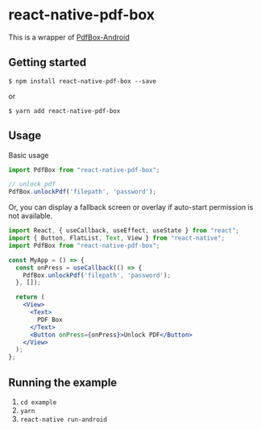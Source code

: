 # react-native-pdf-box

This is a wrapper of [PdfBox-Android](https://github.com/TomRoush/PdfBox-Android)

## Getting started

`$ npm install react-native-pdf-box --save`

or

`$ yarn add react-native-pdf-box`

## Usage

Basic usage

```javascript
import PdfBox from "react-native-pdf-box";

// unlock pdf
PdfBox.unlockPdf('filepath', 'password');
```

Or, you can display a fallback screen or overlay if auto-start permission is not available.

```jsx
import React, { useCallback, useEffect, useState } from "react";
import { Button, FlatList, Text, View } from "react-native";
import PdfBox from "react-native-pdf-box";

const MyApp = () => {
  const onPress = useCallback(() => {
    PdfBox.unlockPdf('filepath', 'password');
  }, []);

  return (
    <View>
      <Text>
        PDF Box
      </Text>
      <Button onPress={onPress}>Unlock PDF</Button>
    </View>
  );
};
```

## Running the example
1. `cd example`
2. `yarn`
3. `react-native run-android`
